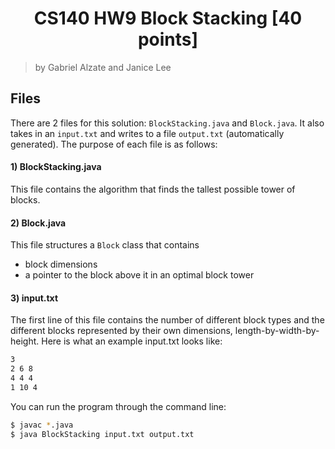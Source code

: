 <h1 align="center">CS140 HW9 Block Stacking [40 points]</h1>
<p>
</p>

> by Gabriel Alzate and Janice Lee


## Files
There are 2 files for this solution: `BlockStacking.java` and `Block.java`.
It also takes in an `input.txt` and writes to a file `output.txt` (automatically
generated). The purpose of each file is as follows:

#### 1) BlockStacking.java

This file contains the algorithm that finds the tallest possible tower of blocks.

#### 2) Block.java

This file structures a `Block` class that contains
* block dimensions
* a pointer to the block above it in an optimal block tower

#### 3) input.txt

The first line of this file contains the number of different block types and
the different blocks represented by their own dimensions, length-by-width-by-height.
Here is what an example input.txt looks like:

```sh
3
2 6 8
4 4 4
1 10 4
```

You can run the program through the command line:

```sh
$ javac *.java
$ java BlockStacking input.txt output.txt
```

